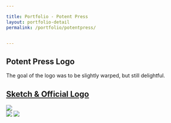 ```yaml
---

title: Portfolio - Potent Press
layout: portfolio-detail
permalink: /portfolio/potentpress/


---
```


<h2>Potent Press Logo</h2>
				
<p>The goal of the logo was to be slightly warped, but still delightful. </p>
<h2><a href="https://github.com/defunkt/pystache">Sketch &amp; Official Logo</a></h2>

<img src="{{:root}}/img/gallery/portfolio/potentpress-1.jpg" class="large-12" caption="concepts">
<div class="row">
	<img src="{{:root}}/img/gallery/portfolio/potentpress-2.png" class="large-4 columns" caption="Official Logo">
	<img src="{{:root}}/img/gallery/portfolio/potentpress-3.png" class="large-8 columns" caption="Issues 1-3">
</div>